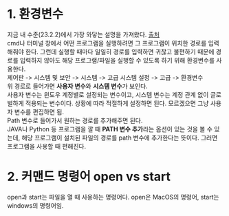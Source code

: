 # 1. 환경변수
지금 내 수준(23.2.2)에서 가장 와닿는 설명을 가져왔다. [출처](https://velog.io/@psj0810/%ED%99%98%EA%B2%BD%EB%B3%80%EC%88%98%EB%9E%80)  
cmd나 터미널 창에서 어떤 프로그램을 실행하려면 그 프로그램이 위치한 경로를 입력해줘야 한다. 그런데 실행할 때마다 일일히 경로를 입력하면 귀찮고 불편하기 때문에 경로를 입력하지 않아도 해당 프로그램/파일을 실행할 수 있도록 하기 위해 환경변수를 사용한다.   
제어판 -> 시스템 및 보안 -> 시스템 -> 고급 시스템 설정 -> 고급 -> 환경변수   
위 경로로 들어가면 **사용자 변수**와 **시스템 변수**가 보인다.  
사용자 변수는 윈도우 계정별로 설정되는 변수이고, 시스템 변수는 계정 관계 없이 글로벌하게 적용되는 변수이다. 상황에 따라 적절하게 설정하면 된다. 모르겠으면 그냥 사용자 변수를 편집하면 됨.  
Path 변수로 들어가서 원하는 경로를 추가해주면 된다.  
JAVA나 Python 등 프로그램을 깔 때 **PATH 변수 추가**라는 옵션이 있는 것을 볼 수 있는데, 해당 프로그램이 설치된 파일의 경로를 path 변수에 추가한다는 뜻이다. 그러면 프로그램을 사용할 때 편해진다.  


# 2. 커맨드 명령어 open vs start   
open과 start는 파일을 열 때 사용하는 명령어다. open은 MacOS의 명령어, start는 windows의 명령어임.
